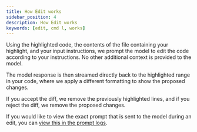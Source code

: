 ```yaml
---
title: How Edit works
sidebar_position: 4
description: How Edit works
keywords: [edit, cmd l, works]
---
```


Using the highlighted code, the contents of the file containing your highlight, and your input instructions, we prompt the model to edit the code according to your instructions. No other additional context is provided to the model.

The model response is then streamed directly back to the highlighted range in your code, where we apply a different formatting to show the proposed changes.

If you accept the diff, we remove the previously highlighted lines, and if you reject the diff, we remove the proposed changes.

If you would like to view the exact prompt that is sent to the model during an edit, you can [view this in the prompt logs](troubleshooting.md#check-the-logs).
